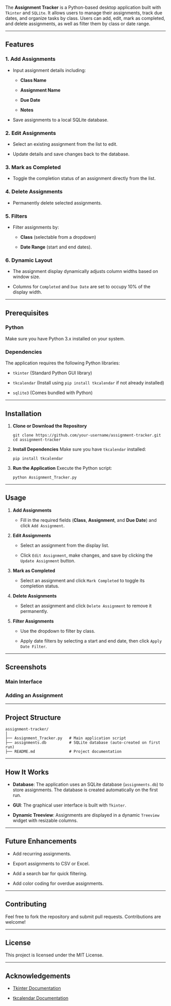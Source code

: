 The **Assignment Tracker** is a Python-based desktop application built with `Tkinter` and `SQLite`. It allows users to manage their assignments, track due dates, and organize tasks by class. Users can add, edit, mark as completed, and delete assignments, as well as filter them by class or date range.

---

## Features

### 1. Add Assignments

- Input assignment details including:
    
    - **Class Name**
        
    - **Assignment Name**
        
    - **Due Date**
        
    - **Notes**
        
- Save assignments to a local SQLite database.
    

### 2. Edit Assignments

- Select an existing assignment from the list to edit.
    
- Update details and save changes back to the database.
    

### 3. Mark as Completed

- Toggle the completion status of an assignment directly from the list.
    

### 4. Delete Assignments

- Permanently delete selected assignments.
    

### 5. Filters

- Filter assignments by:
    
    - **Class** (selectable from a dropdown)
        
    - **Date Range** (start and end dates).
        

### 6. Dynamic Layout

- The assignment display dynamically adjusts column widths based on window size.
    
- Columns for `Completed` and `Due Date` are set to occupy 10% of the display width.
    

---

## Prerequisites

### Python

Make sure you have Python 3.x installed on your system.

### Dependencies

The application requires the following Python libraries:

- `tkinter` (Standard Python GUI library)
    
- `tkcalendar` (Install using `pip install tkcalendar` if not already installed)
    
- `sqlite3` (Comes bundled with Python)
    

---

## Installation

1. **Clone or Download the Repository**
    
    ```
    git clone https://github.com/your-username/assignment-tracker.git
    cd assignment-tracker
    ```
    
2. **Install Dependencies** Make sure you have `tkcalendar` installed:
    
    ```
    pip install tkcalendar
    ```
    
3. **Run the Application** Execute the Python script:
    
    ```
    python Assignment_Tracker.py
    ```
    

---

## Usage

1. **Add Assignments**
    
    - Fill in the required fields (**Class**, **Assignment**, and **Due Date**) and click `Add Assignment`.
        
2. **Edit Assignments**
    
    - Select an assignment from the display list.
        
    - Click `Edit Assignment`, make changes, and save by clicking the `Update Assignment` button.
        
3. **Mark as Completed**
    
    - Select an assignment and click `Mark Completed` to toggle its completion status.
        
4. **Delete Assignments**
    
    - Select an assignment and click `Delete Assignment` to remove it permanently.
        
5. **Filter Assignments**
    
    - Use the dropdown to filter by class.
        
    - Apply date filters by selecting a start and end date, then click `Apply Date Filter`.
        

---

## Screenshots

### Main Interface

### Adding an Assignment

---

## Project Structure

```
assignment-tracker/
│
├── Assignment_Tracker.py   # Main application script
├── assignments.db          # SQLite database (auto-created on first run)
├── README.md               # Project documentation
```

---

## How It Works

- **Database**: The application uses an SQLite database (`assignments.db`) to store assignments. The database is created automatically on the first run.
    
- **GUI**: The graphical user interface is built with `Tkinter`.
    
- **Dynamic Treeview**: Assignments are displayed in a dynamic `Treeview` widget with resizable columns.
    

---

## Future Enhancements

- Add recurring assignments.
    
- Export assignments to CSV or Excel.
    
- Add a search bar for quick filtering.
    
- Add color coding for overdue assignments.
    

---

## Contributing

Feel free to fork the repository and submit pull requests. Contributions are welcome!

---

## License

This project is licensed under the MIT License.

---

## Acknowledgements

- [Tkinter Documentation](https://docs.python.org/3/library/tkinter.html)
    
- [tkcalendar Documentation](https://github.com/j4321/tkcalendar)

